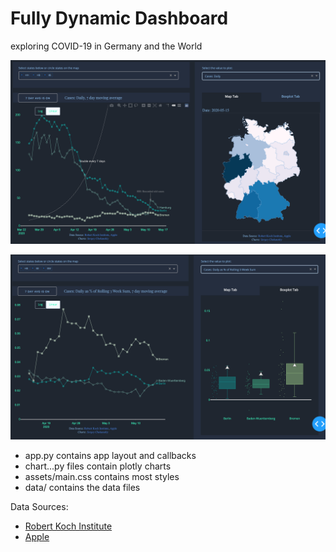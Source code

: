 # Fully Dynamic Dashboard
exploring COVID-19 in Germany and the World

![Main view](images/dashboard.png)

![Boxplot view](images/dashboard2.png)


* app.py contains app layout and callbacks
* chart...py files contain plotly charts 
* assets/main.css contains most styles
* data/ contains the data files

Data Sources:
* <a href='https://www.rki.de/'>Robert Koch Institute</a><br>
* <a href='https://www.apple.com/covid19/mobility'>Apple</a><br>

